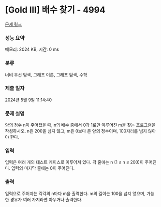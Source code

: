 # [Gold III] 배수 찾기 - 4994 

[문제 링크](https://www.acmicpc.net/problem/4994) 

### 성능 요약

메모리: 2024 KB, 시간: 0 ms

### 분류

너비 우선 탐색, 그래프 이론, 그래프 탐색, 수학

### 제출 일자

2024년 5월 9일 11:14:40

### 문제 설명

<p>양의 정수 n이 주어졌을 때, n의 배수 중에서 0과 1로만 이루어진 m을 찾는 프로그램을 작성하시오. n은 200을 넘지 않고, m은 0보다 큰 양의 정수이며, 100자리를 넘지 않아야 한다.</p>

### 입력 

 <p>입력은 여러 개의 테스트 케이스로 이루어져 있다. 각 줄에는 n (1 ≤ n ≤ 200)이 주어진다. 입력의 마지막 줄에는 0이 주어진다.</p>

### 출력 

 <p>입력으로 주어지는 각각의 n마다 m을 출력한다. m의 길이는 100을 넘지 않으며, 가능한 경우가 여러 가지라면 아무거나 출력한다.</p>

